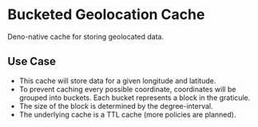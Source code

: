 # Bucketed Geolocation Cache
Deno-native cache for storing geolocated data.

## Use Case

- This cache will store data for a given longitude and latitude.
- To prevent caching every possible coordinate, coordinates will be grouped into buckets. Each bucket represents a block in the graticule.
- The size of the block is determined by the degree-interval.
- The underlying cache is a TTL cache (more policies are planned).
